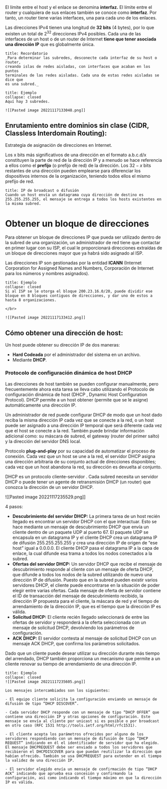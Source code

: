 El límite entre el host y el enlace se denomina **interfaz.** El límite entre el router y cualquiera de sus enlaces también se conoce como **interfaz**. Por tanto, un router tiene varias interfaces, una para cada uno de los enlaces.

Las direcciones IPv4 tienen una longitud de **32 bits** (4 bytes), por lo que existen un total de $2^{32}$ direcciones IPv4 posibles. Cada una de las interfaces de un host o de un router de Internet **tiene que tener asociada una dirección IP** que es globalmente única.

```ad-hint
title: Recordatorio
_Para determinar las subredes, desconecte cada interfaz de su host o router,
creando islas de redes aisladas, con interfaces que acaban en los puntos
terminales de las redes aisladas. Cada una de estas redes aisladas se dice que
es una subred._

```

```ad-example
title: Ejemplo
collapse: closed
Aquí hay 3 subredes.

![[Pasted image 20221117133048.png]]
```

## Enrutamiento entre dominios sin clase (CIDR, Classless Interdomain Routing):

Estrategia de asignación de direcciones en Internet.

Los x bits más significativos de una dirección en el formato a.b.c.d/x constituyen la parte de red de la dirección IP y a menudo se hace referencia a ellos como el **prefijo** (o prefijo de red) de la dirección. Los $32-x$ bits restantes de una dirección pueden emplearse para diferenciar los dispositivos internos de la organización, teniendo todos ellos el mismo prefijo de red.

```ad-warning
title: IP de broadcast o difusión
Cuando un host envía un datagrama cuya dirección de destino es 255.255.255.255, el mensaje se entrega a todos los hosts existentes en la misma subred.
```

# Obtener un bloque de direcciones

Para obtener un bloque de direcciones IP que pueda ser utilizado dentro de la subred de una organización, un administrador de red tiene que contactar en primer lugar con su ISP, el cual le proporcionará direcciones extraídas de un bloque de direcciones mayor que ya habrá sido asignado al ISP. 

Las direcciones IP son gestionadas por la entidad **ICANN** (Internet Corporation for Assigned Names and Numbers, Corporación de Internet para los números y nombres asignados).

```ad-example
title: Ejemplo
collapse: closed
Si al ISP se le otorga el bloque 200.23.16.0/20, puede dividir ese bloque en 8 bloques contiguos de direcciones, y dar uno de estos a hasta 8 organizaciones.

</br>

![[Pasted image 20221117133412.png]]
```

## Cómo obtener una dirección de host: 
Un host puede obtener su dirección IP de dos maneras: 
- **Hard Codeada** por el administrador del sistema en un archivo.
- Mediante **DHCP**.

### Protocolo de configuración dinámica de host **DHCP**
Las direcciones de host también se pueden configurar manualmente, pero frecuentemente ahora esta tarea se lleva cabo utilizando el Protocolo de configuración dinámica de host (DHCP , Dynamic Host Configuration Protocol). DHCP permite a un host obtener (permite que se le asigne) automáticamente una dirección IP.

Un administrador de red puede configurar DHCP de modo que un host dado reciba la misma dirección IP cada vez que se conecte a la red, o un host puede ser asignado a una dirección IP temporal que será diferente cada vez que el host se conecte a la red.
También puede brindar información adicional como: su máscara de subred, el gateway (router del primer salto) y la dirección del servidor DNS local.

Protocolo **plug-and-play** por su capacidad de automatizar el proceso de conexión.
Cada vez que un host se une a la red, el servidor DHCP asigna una dirección arbitraria de su conjunto actual de direcciones disponibles; cada vez que un host abandona la red, su dirección es devuelta al conjunto.

DHCP es un protocolo cliente-servidor . Cada subred necesita un servidor DHCP o puede tener un agente de retransmisión DHCP (un router) que conozca la dirección de un servidor DHCP.

![[Pasted image 20221117235529.png]]

4 pasos:
- **Descubrimiento del servidor DHCP:** La primera tarea de un host recién llegado es encontrar un servidor DHCP con el que interactuar. Esto se hace mediante un mensaje de descubrimiento DHCP que envía un cliente dentro de un paquete UDP al puerto 67. El paquete UDP se encapsula en un datagrama IP y el cliente DHCP crea un datagrama IP de difusión 255.255.255.255 y crea una dirección IP de origen de “ese host” igual a 0.0.0.0. El cliente DHCP pasa el datagrama IP a la capa de enlace, la cual difunde esa trama a todos los nodos conectados a la subred.
- **Ofertas del servidor DHCP:** Un servidor DHCP que recibe el mensaje de descubrimiento responde al cliente con un mensaje de oferta DHCP, que difunde a todos los nodos de la subred utilizando de nuevo una dirección IP de difusión. Puesto que en la subred pueden existir varios servidores DHCP, el cliente puede encontrarse en la situación de poder elegir entre varias ofertas. Cada mensaje de oferta de servidor contiene el ID de transacción del mensaje de descubrimiento recibido, la dirección IP propuesta para el cliente, la máscara de red y el tiempo de arrendamiento de la dirección IP, que es el tiempo que la dirección IP es válida.
- **Solicitud DHCP:** El cliente recién llegado seleccionará de entre las ofertas de servidor y responderá a la oferta seleccionada con un mensaje de solicitud DHCP, devolviendo los parámetros de configuración.
- **ACK DHCP:** El servidor contesta al mensaje de solicitud DHCP con un mensaje ACK DHCP, que confirma los parámetros solicitados.

Dado que un cliente puede desear utilizar su dirección durante más tiempo del arrendado, DHCP también proporciona un mecanismo que permite a un cliente renovar su tiempo de arrendamiento de una dirección IP.

```ad-example
title: Ejemplo
collapse: closed
![[Pasted image 20221117235605.png]]

Los mensajes intercambiados son los siguientes:

- El equipo cliente solicita la configuración enviando un mensaje de difusión de tipo “DHCP DISCOVER”. 

- Cada servidor DHCP responde con un mensaje de tipo “DHCP OFFER” que contiene una dirección IP y otras opciones de configuración. Este mensaje se envía al cliente por unicast si es posible o por broadcast en otro caso (RFC 1531 http://tools.ietf.org/html/rfc1531). 

- El cliente acepta los parámetros ofrecidos por alguno de los servidores respondiendo con un mensaje de difusión de tipo “DHCP REQUEST” indicando en él el identificador de servidor que ha elegido. El mensaje DHCPREQUEST debe ser enviado a todos los servidores que recibieron el DHCPDISCOVER para que puedan reutilizar la dirección que habían ofrecido. También se usa DHCPREQUEST para extender en el tiempo la validez de una dirección IP.

- El servidor elegido envía un mensaje de confirmación de tipo “DHCP ACK” indicando que aprueba esa concesión y confirmando la configuración, así como indicando el tiempo máximo en que la dirección IP es válida.

```